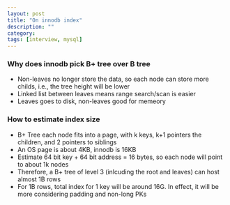 ```yaml
---
layout: post
title: "On innodb index"
description: ""
category: 
tags: [interview, mysql]
---
```


### Why does innodb pick B+ tree over B tree

* Non-leaves no longer store the data, so each node can store more childs, i.e., the tree height will be lower
* Linked list between leaves means range search/scan is easier
* Leaves goes to disk, non-leaves good for memeory


### How to estimate index size

* B+ Tree each node fits into a page, with k keys, k+1 pointers the children, and 2 pointers to siblings
* An OS page is about 4KB, innodb is 16KB
* Estimate 64 bit key + 64 bit address = 16 bytes, so each node will point to about 1k nodes
* Therefore, a B+ tree of level 3 (inlcuding the root and leaves)  can host almost 1B rows
* For 1B rows, total index for 1 key will be around 16G. In effect, it will be more considering padding and non-long PKs

